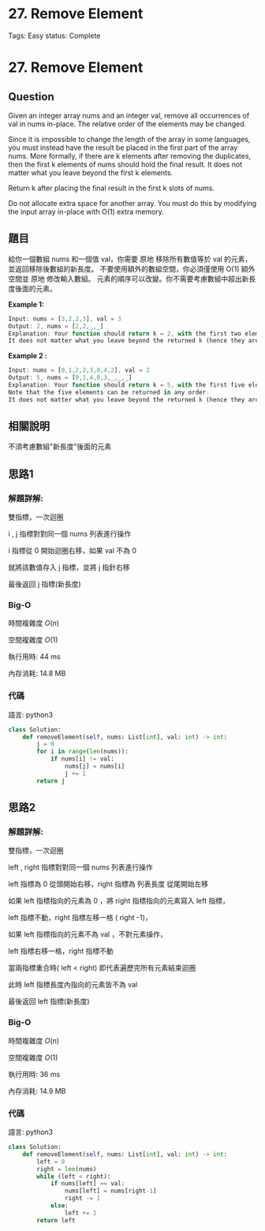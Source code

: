 # 27. Remove Element

Tags: Easy
status: Complete

# 27. Remove Element

## Question

Given an integer array nums and an integer val, remove all occurrences of val in nums in-place. The relative order of the elements may be changed.

Since it is impossible to change the length of the array in some languages, you must instead have the result be placed in the first part of the array nums. More formally, if there are k elements after removing the duplicates, then the first k elements of nums should hold the final result. It does not matter what you leave beyond the first k elements.

Return k after placing the final result in the first k slots of nums.

Do not allocate extra space for another array. You must do this by modifying the input array in-place with O(1) extra memory.

## 題目

給你一個數組 nums 和一個值 val，你需要 原地 移除所有數值等於 val 的元素，並返回移除後數組的新長度。 不要使用額外的數組空間，你必須僅使用 O(1) 額外空間並 原地 修改輸入數組。 元素的順序可以改變。你不需要考慮數組中超出新長度後面的元素。

**Example 1:**

```jsx
Input: nums = [3,2,2,3], val = 3
Output: 2, nums = [2,2,_,_]
Explanation: Your function should return k = 2, with the first two elements of nums being 2.
It does not matter what you leave beyond the returned k (hence they are underscores).
```

**Example 2 :**

```jsx
Input: nums = [0,1,2,2,3,0,4,2], val = 2
Output: 5, nums = [0,1,4,0,3,_,_,_]
Explanation: Your function should return k = 5, with the first five elements of nums containing 0, 0, 1, 3, and 4.
Note that the five elements can be returned in any order.
It does not matter what you leave beyond the returned k (hence they are underscores).

```

## 相關說明

不須考慮數組"新長度"後面的元素

## 思路1

### 解題詳解:

雙指標，一次迴圈

i , j  指標對對同一個 nums 列表進行操作

i 指標從 0 開始迴圈右移，如果 val 不為 0

就將該數值存入 j 指標，並將 j 指針右移

最後返回 j 指標(新長度)

### Big-O

時間複雜度 $O(n)$  

空間複雜度 $O(1)$  

執行用時: 44 ms 

內存消耗: 14.8 MB

### 代碼

語言: python3

```python
class Solution:
    def removeElement(self, nums: List[int], val: int) -> int:
        j = 0
        for i in range(len(nums)):
            if nums[i] != val:
                nums[j] = nums[i]
                j += 1
        return j
```

## 思路2

### 解題詳解:

雙指標，一次迴圈

left , right  指標對對同一個 nums 列表進行操作

left  指標為 0 從頭開始右移，right 指標為 列表長度 從尾開始左移

如果 left 指標指向的元素為 0 ，將 right 指標指向的元素寫入 left 指標，

left 指標不動，right 指標左移一格 ( right -1)，

如果 left 指標指向的元素不為 val ，不對元素操作，

left 指標右移一格，right 指標不動

當兩指標重合時( left < right) 即代表遍歷完所有元素結束迴圈

此時 left 指標長度內指向的元素皆不為 val 

最後返回 left 指標(新長度)

### Big-O

時間複雜度 $O(n)$  

空間複雜度 $O(1)$  

執行用時: 36 ms 

內存消耗: 14.9 MB

### 代碼

語言: python3

```python
class Solution:
    def removeElement(self, nums: List[int], val: int) -> int:
        left = 0
        right = len(nums)
        while (left < right):
            if nums[left] == val:
                nums[left] = nums[right-1]
                right -= 1
            else:
                left += 1
        return left
```